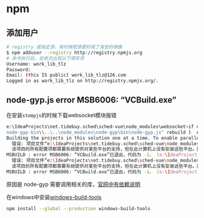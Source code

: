 # npm

## 添加用户
```bash
# registry 是指定源，有时候把源更好成了淘宝的镜像
$ npm adduser --registry http://registry.npmjs.org
# 命令执行后，会依次出现以下填写项
Username: work_lib_tlz
Password:
Email: (this IS public) work_lib_tlz@126.com
Logged in as work_lib_tlz on http://registry.npmjs.org/.
```

## node-gyp.js error MSB6006: “VCBuild.exe”
在安装`stompjs`的时候下载websocket模块报错
```bash
e:\IdeaProjects\net.tidebuy.sched\sched-vue\node_modules\websocket>if not defined npm_config_node_gyp (node "e:\node\node_global\node_modules\npm\bi
node-gyp-bin\\..\..\node_modules\node-gyp\bin\node-gyp.js" rebuild )  else (node "" rebuild )
Building the projects in this solution one at a time. To enable parallel build, please add the "/m" switch.
  错误: 项目文件“e:\IdeaProjects\net.tidebuy.sched\sched-vue\node_modules\websocket\build\bufferutil.vcproj”找不到或者不是有效的项目文件。
  该项目的所有配置项都需要系统提供对某些平台的支持，但在此计算机上没有安装这些平台。因此无法加载该项目。
MSBUILD : error MSB6006: “VCBuild.exe”已退出，代码为 -1。 [e:\IdeaProjects\net.tidebuy.sched\sched-vue\node_modules\websocket\build\binding.sln]
  错误: 项目文件“e:\IdeaProjects\net.tidebuy.sched\sched-vue\node_modules\websocket\build\validation.vcproj”找不到或者不是有效的项目文件。
  该项目的所有配置项都需要系统提供对某些平台的支持，但在此计算机上没有安装这些平台。因此无法加载该项目。
MSBUILD : error MSB6006: “VCBuild.exe”已退出，代码为 -1。 [e:\IdeaProjects\net.tidebuy.sched\sched-vue\node_modules\websocket\build\binding.sln]
```

原因是 node-gyp 需要调用相关的库，[官网中有依赖说明](https://github.com/nodejs/node-gyp)

在windows中安装[windows-build-tools](https://github.com/felixrieseberg/windows-build-tools)
```bash
npm install --global --production windows-build-tools
```
